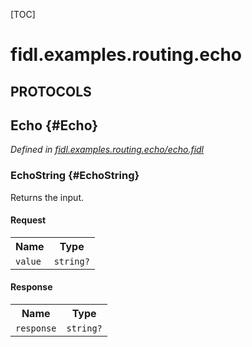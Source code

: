 [TOC]

# fidl.examples.routing.echo


## **PROTOCOLS**

## Echo {#Echo}
*Defined in [fidl.examples.routing.echo/echo.fidl](https://fuchsia.googlesource.com/fuchsia/+/master/examples/components/routing/fidl/echo.fidl#8)*


### EchoString {#EchoString}

<p>Returns the input.</p>

#### Request
<table>
    <tr><th>Name</th><th>Type</th></tr>
    <tr>
            <td><code>value</code></td>
            <td>
                <code>string?</code>
            </td>
        </tr></table>


#### Response
<table>
    <tr><th>Name</th><th>Type</th></tr>
    <tr>
            <td><code>response</code></td>
            <td>
                <code>string?</code>
            </td>
        </tr></table>















